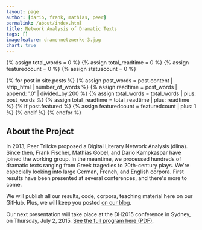 ```yaml
---
layout: page
author: [dario, frank, mathias, peer]
permalink: /about/index.html
title: Network Analysis of Dramatic Texts
tags: []
imagefeature: dramennetzwerke-3.jpg
chart: true
---
```


{% assign total_words = 0 %}
{% assign total_readtime = 0 %}
{% assign featuredcount = 0 %}
{% assign statuscount = 0 %}

{% for post in site.posts %}
    {% assign post_words = post.content | strip_html | number_of_words %}
    {% assign readtime = post_words | append: '.0' | divided_by:200 %}
    {% assign total_words = total_words | plus: post_words %}
    {% assign total_readtime = total_readtime | plus: readtime %}
    {% if post.featured %}
    {% assign featuredcount = featuredcount | plus: 1 %}
    {% endif %}
{% endfor %}
## About the Project

In 2013, Peer Trilcke proposed a Digital Literary Network Analysis (dlina). Since then, Frank Fischer, Mathias Göbel, and Dario Kampkaspar have joined the working group. In the meantime, we processed hundreds of dramatic texts ranging from Greek tragedies to 20th-century plays. We're especially looking into large German, French, and English corpora. First results have been presented at several conferences, and there's more to come. 

We will publish all our results, code, corpora, teaching material here on our GitHub. Plus, we will keep you posted [on our blog](/recent/).

Our next presentation will take place at the DH2015 conference in Sydney, on Thursday, July 2, 2015. [See the full program here (PDF)](http://www.dh2015.org/program/DH2015_Program.pdf).

